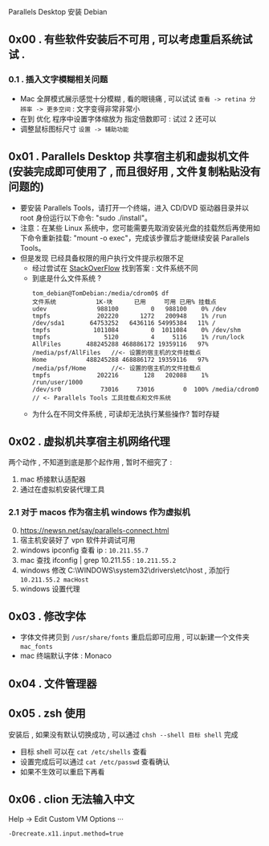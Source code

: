 Parallels Desktop 安装 Debian

## 0x00 . 有些软件安装后不可用 , 可以考虑重启系统试试 .

### 0.1 . 插入文字模糊相关问题
- Mac 全屏模式展示感觉十分模糊 , 看的眼镜痛 , 可以试试 `查看 -> retina 分辨率 -> 更多空间` : 文字变得非常非常小
- 在到 优化 程序中设置字体缩放为 指定倍数即可 : 试过 2  还可以
- 调整鼠标图标尺寸 `设置 -> 辅助功能`

## 0x01 . Parallels Desktop 共享宿主机和虚拟机文件(安装完成即可使用了 , 而且很好用 , 文件复制粘贴没有问题的)

- 要安装 Parallels Tools，请打开一个终端，进入 CD/DVD 驱动器目录并以 root 身份运行以下命令: "sudo ./install"。
- 注意：在某些 Linux 系统中，您可能需要先取消安装光盘的挂载然后再使用如下命令重新挂载: "mount -o exec"，完成该步骤后才能继续安装 Parallels Tools。
- 但是发现 已经具备权限的用户执行文件提示权限不足
    - 经过尝试在 [StackOverFlow](https://stackoverflow.com/a/15215411/7707781) 找到答案 : 文件系统不同
    - 到底是什么文件系统 ? 
        ``` log
        tom_debian@TomDebian:/media/cdrom0$ df
        文件系统           1K-块      已用     可用 已用% 挂载点
        udev              988100         0   988100    0% /dev
        tmpfs             202220      1272   200948    1% /run
        /dev/sda1       64753252   6436116 54995384   11% /
        tmpfs            1011084         0  1011084    0% /dev/shm
        tmpfs               5120         4     5116    1% /run/lock
        AllFiles       488245288 468886172 19359116   97% /media/psf/AllFiles   //<- 设置的宿主机的文件挂载点
        Home           488245288 468886172 19359116   97% /media/psf/Home       //<- 设置的宿主机的文件挂载点
        tmpfs             202216       128   202088    1% /run/user/1000
        /dev/sr0           73016     73016        0  100% /media/cdrom0      // <- Parallels Tools 工具挂载点和文件系统
        ```
    - 为什么在不同文件系统 , 可读却无法执行某些操作? 暂时存疑

## 0x02 . 虚拟机共享宿主机网络代理
两个动作 , 不知道到底是那个起作用 , 暂时不细究了 : 
1. mac 桥接默认适配器
2. 通过在虚拟机安装代理工具

### 2.1 对于 macos 作为宿主机  windows 作为虚拟机
0. https://newsn.net/say/parallels-connect.html
1. 宿主机安装好了 vpn 软件并调试可用
2. windows ipconfig 查看 ip : `10.211.55.7`
3. mac 查找 ifconfig | grep 10.211.55 : `10.211.55.2`
4. windows 修改 C:\WINDOWS\system32\drivers\etc\host , 添加行 `10.211.55.2 macHost`
5. windows 设置代理

## 0x03 . 修改字体 
- 字体文件拷贝到 `/usr/share/fonts` 重启后即可应用 , 可以新建一个文件夹 `mac_fonts`
- mac 终端默认字体 :  Monaco

## 0x04 . 文件管理器


## 0x05 . zsh 使用
安装后 , 如果没有默认切换成功 , 可以通过 `chsh --shell 目标 shell` 完成 
- 目标 shell 可以在 `cat /etc/shells` 查看
- 设置完成后可以通过 `cat /etc/passwd` 查看确认
- 如果不生效可以重启下再看

## 0x06 . clion 无法输入中文

Help -> Edit Custom VM Options ···
```
-Drecreate.x11.input.method=true
```
